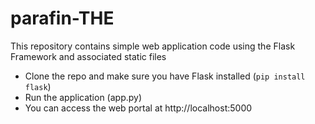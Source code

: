 # parafin-THE
This repository contains simple web application code using the Flask Framework and associated static files
* Clone the repo and make sure you have Flask installed (`pip install flask`)
* Run the application (app.py)
* You can access the web portal at http://localhost:5000
